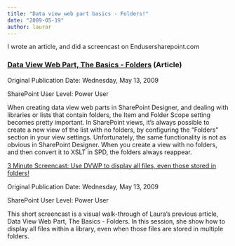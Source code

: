 ```yaml
---
title: "Data view web part basics - Folders!"
date: "2009-05-19"
author: laurar
---
```


I wrote an article, and did a screencast on Endusersharepoint.com

### [Data View Web Part, The Basics - Folders](http://www.endusersharepoint.com/?p=1631) (Article)

Original Publication Date: Wednesday, May 13, 2009

SharePoint User Level: Power User

When creating data view web parts in SharePoint Designer, and dealing with libraries or lists that contain folders, the Item and Folder Scope setting becomes pretty important. In SharePoint views, it’s always possible to create a new view of the list with no folders, by configuring the “Folders” section in your view settings. Unfortunately, the same functionality is not as obvious in SharePoint Designer. When you create a view with no folders, and then convert it to XSLT in SPD, the folders always reappear.

[3 Minute Screencast: Use DVWP to display all files, even those stored in folders!](http://www.endusersharepoint.com/?p=1638)

Original Publication Date: Wednesday, May 13, 2009

SharePoint User Level: Power User

This short screencast is a visual walk-through of Laura’s previous article, Data View Web Part, The Basics - Folders. In this session, she show how to display all files within a library, even when those files are stored in multiple folders.
